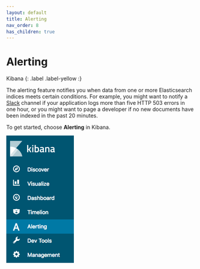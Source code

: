 ```yaml
---
layout: default
title: Alerting
nav_order: 8
has_children: true
---
```


# Alerting
Kibana
{: .label .label-yellow :}

The alerting feature notifies you when data from one or more Elasticsearch indices meets certain conditions. For example, you might want to notify a [Slack](https://slack.com/) channel if your application logs more than five HTTP 503 errors in one hour, or you might want to page a developer if no new documents have been indexed in the past 20 minutes.

To get started, choose **Alerting** in Kibana.

![Kibana side bar with link](../images/alerting.png)
